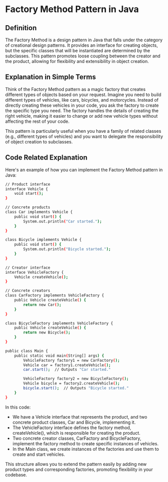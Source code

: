 
# Factory Method Pattern in Java



## Definition
The Factory Method is a design pattern in Java that falls under the category of creational design patterns. It provides an interface for creating objects, but the specific classes that will be instantiated are determined by the subclasses. This pattern promotes loose coupling between the creator and the product, allowing for flexibility and extensibility in object creation.

## Explanation in Simple Terms
Think of the Factory Method pattern as a magic factory that creates different types of objects based on your request. Imagine you need to build different types of vehicles, like cars, bicycles, and motorcycles. Instead of directly creating these vehicles in your code, you ask the factory to create the specific type you need. The factory handles the details of creating the right vehicle, making it easier to change or add new vehicle types without affecting the rest of your code.

This pattern is particularly useful when you have a family of related classes (e.g., different types of vehicles) and you want to delegate the responsibility of object creation to subclasses.


## Code Related Explanation

Here's an example of how you can implement the Factory Method pattern in Java:

```bash
// Product interface
interface Vehicle {
    void start();
}

// Concrete products
class Car implements Vehicle {
    public void start() {
        System.out.println("Car started.");
    }
}

class Bicycle implements Vehicle {
    public void start() {
        System.out.println("Bicycle started.");
    }
}

// Creator interface
interface VehicleFactory {
    Vehicle createVehicle();
}

// Concrete creators
class CarFactory implements VehicleFactory {
    public Vehicle createVehicle() {
        return new Car();
    }
}

class BicycleFactory implements VehicleFactory {
    public Vehicle createVehicle() {
        return new Bicycle();
    }
}

public class Main {
    public static void main(String[] args) {
        VehicleFactory factory1 = new CarFactory();
        Vehicle car = factory1.createVehicle();
        car.start();  // Outputs "Car started."

        VehicleFactory factory2 = new BicycleFactory();
        Vehicle bicycle = factory2.createVehicle();
        bicycle.start();  // Outputs "Bicycle started."
    }
}

```
In this code:

- We have a Vehicle interface that represents the product, and two concrete product classes, Car and Bicycle, implementing it.
- The VehicleFactory interface defines the factory method, createVehicle(), which is responsible for creating the product.
- Two concrete creator classes, CarFactory and BicycleFactory, implement the factory method to create specific instances of vehicles.
- In the Main class, we create instances of the factories and use them to create and start vehicles.

This structure allows you to extend the pattern easily by adding new product types and corresponding factories, promoting flexibility in your codebase.

